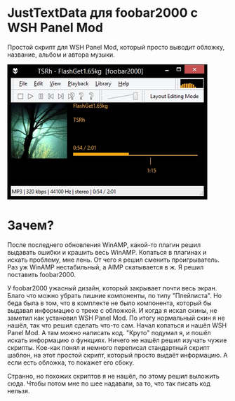# JustTextData для foobar2000 с WSH Panel Mod
Простой скрипт для WSH Panel Mod, который просто выводит обложку, название, альбом и автора музыки.

![Screenshot](screenshot_1.1.jpg?raw=true "screenshot :|")

# Зачем?
После последнего обновления WinAMP, какой-то плагин решил выдавать ошибки и крашить весь WinAMP. 
Копаться в плагинах и искать проблему, мне лень. От чего я решил сменить проигрыватель.
Раз уж WinAMP нестабильный, а AIMP скатывается в ж. Я решил поставить foobar2000. 

У foobar2000 ужасный дизайн, который закрывает почти весь экран. Благо что можно убрать лишние компоненты, по типу "Плейлиста". Но беда была в том, что в комплекте не было компонента, который бы выдавал информацию о треке с обложкой. И когда я искал скины, не заметил как установил WSH Panel Mod. По итогу нормальный скин я не нашёл, так что решил сделать что-то сам. Начал копаться и нашёл WSH Panel Mod. А там можно написать код. "Круто" подумал я, и пошёл искать информацию о функциях. Ничего не нашёл решил изучать чужие скрипты. Кое-как понял и немного переписал стандартный скрипт шаблон, на этот простой скрипт, который просто выдаёт информацию. А если есть обложка, то покажет его сбоку.

Странно, но похожих скриптов я не нашёл, по этому решил выложить сюда. Чтобы потом мне по шее надавали, за то, что так писать код нельзя. 
